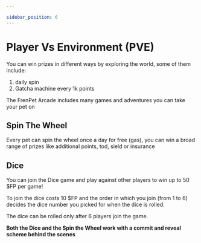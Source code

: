 ```yaml
---

sidebar_position: 6
---
```


# Player Vs Environment (PVE)

You can win prizes in different ways by exploring the world, some of them include:

1. daily spin
1. Gatcha machine every 1k points


The FrenPet Arcade includes many games and adventures you can take your pet on

## Spin The Wheel

Every pet can spin the wheel once a day for free (gas), you can win a broad range of prizes like additional points, tod, sield or insurance


## Dice

You can join the Dice game and play against other players to win up to 50 $FP per game!

To join the dice costs 10 $FP and the order in which you join (from 1 to 6) decides the dice number you picked for when the dice is rolled.

The dice can be rolled only after 6 players join the game.

**Both the Dice and the Spin the Wheel work with a commit and reveal scheme behind the scenes** 
